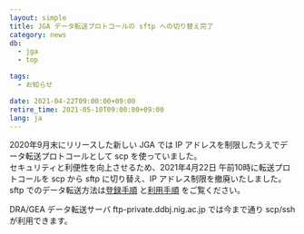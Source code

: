 ```yaml
---
layout: simple
title: JGA データ転送プロトコールの sftp への切り替え完了
category: news
db:
  - jga
  - top

tags:
  - お知らせ

date: 2021-04-22T09:00:00+09:00
retire_time: 2021-05-10T09:00:00+09:00
lang: ja
---
```


2020年9月末にリリースした新しい JGA では IP アドレスを制限したうえでデータ転送プロトコールとして scp を使っていました。    
セキュリティと利便性を向上させるため、2021年4月22日 午前10時に転送プロトコールを scp から sftp に切り替え、IP アドレス制限を撤廃いたしました。    
sftp でのデータ転送方法は[登録手順](/jga/submission-step.html) と[利用手順](/jga/download.html) をご覧ください。

DRA/GEA データ転送サーバ ftp-private.ddbj.nig.ac.jp では今まで通り scp/ssh が利用できます。





